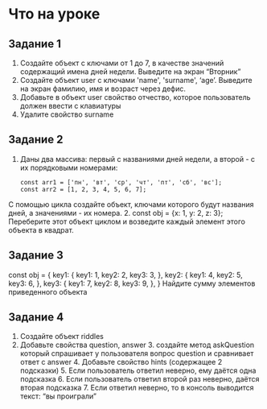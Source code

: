 # Что на уроке

## Задание 1

1. Создайте объект с ключами от 1 до 7, в качестве значений содержащий имена дней недели. Выведите на экран “Вторник”
2. Создайте объект user с ключами 'name', 'surname', ‘age’. Выведите на экран фамилию, имя и возраст через дефис.
3. Добавьте в объект user свойство отчество, которое пользователь должен ввести с клавиатуры
4. Удалите свойство surname

## Задание 2

1.  Даны два массива: первый с названиями дней недели, а второй - с их порядковыми номерами:

        const arr1 = ['пн', 'вт', 'ср', 'чт', 'пт', 'сб', 'вс'];
        const arr2 = [1, 2, 3, 4, 5, 6, 7];

С помощью цикла создайте объект, ключами которого будут названия дней, а значениями - их номера. 2. const obj = {x: 1, y: 2, z: 3};
Переберите этот объект циклом и возведите каждый элемент этого объекта в квадрат.

## Задание 3

const obj = {
key1: {
key1: 1,
key2: 2,
key3: 3,
},
key2: {
key1: 4,
key2: 5,
key3: 6,
},
key3: {
key1: 7,
key2: 8,
key3: 9,
},
}
Найдите сумму элементов приведенного объекта

## Задание 4

1. Создайте объект riddles
2. Добавьте свойства question, answer 3. создайте метод askQuestion который спрашивает у пользователя вопрос question и сравнивает ответ с answer 4. Добавьте свойство hints (содержащее 2 подсказки) 5. Если пользователь ответил неверно, ему даётся одна подсказка 6. Если пользователь ответил второй раз неверно, даётся вторая подсказка 7. Если ответил неверно, то в консоль выводится текст: “вы проиграли”
